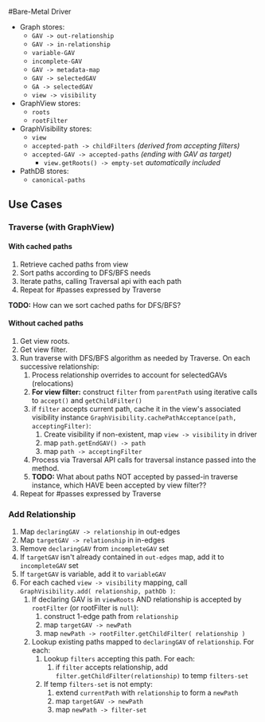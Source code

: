 <!-- Freeki metadata. Do not remove this section!
TITLE: Bare-Metal Driver
-->
#Bare-Metal Driver

* Graph stores:
    * `GAV -> out-relationship`
    * `GAV -> in-relationship`
    * `variable-GAV`
    * `incomplete-GAV`
    * `GAV -> metadata-map`
    * `GAV -> selectedGAV`
    * `GA -> selectedGAV`
    * `view -> visibility`
* GraphView stores:
    * `roots`
    * `rootFilter`
* GraphVisibility stores:
    * `view`
    * `accepted-path -> childFilters` *(derived from accepting filters)*
    * `accepted-GAV -> accepted-paths` *(ending with GAV as target)*
        * `view.getRoots() -> empty-set` *automatically included*
* PathDB stores:
    * `canonical-paths`

## Use Cases

### Traverse (with GraphView) 

#### With cached paths

1. Retrieve cached paths from view
2. Sort paths according to DFS/BFS needs
3. Iterate paths, calling Traversal api with each path
4. Repeat for #passes expressed by Traverse

**TODO:** How can we sort cached paths for DFS/BFS?

#### Without cached paths

1. Get view roots.
2. Get view filter.
3. Run traverse with DFS/BFS algorithm as needed by Traverse. On each successive relationship:
    1. Process relationship overrides to account for selectedGAVs (relocations)
    2. **For view filter:** construct `filter` from `parentPath` using iterative calls to `accept()` and `getChildFilter()`
    3. if `filter` accepts current path, cache it in the view's associated visibility instance `GraphVisibility.cachePathAcceptance(path, acceptingFilter)`:
         1. Create visibility if non-existent, map `view -> visibility` in driver
         2. map `path.getEndGAV() -> path`
         3. map `path -> acceptingFilter`
    4. Process via Traversal API calls for traversal instance passed into the method.
    5. **TODO:** What about paths NOT accepted by passed-in traverse instance, which HAVE been accepted by view filter??
4. Repeat for #passes expressed by Traverse

### Add Relationship

1. Map `declaringGAV -> relationship` in out-edges
2. Map `targetGAV -> relationship` in in-edges
3. Remove `declaringGAV` from `incompleteGAV` set
4. If `targetGAV` isn't already contained in `out-edges` map, add it to `incompleteGAV` set
5. If `targetGAV` is variable, add it to `variableGAV`
6. For each cached `view -> visibility` mapping, call `GraphVisibility.add( relationship, pathDb )`:
    1. If declaring GAV is in `viewRoots` AND relationship is accepted by `rootFilter` (or rootFilter is `null`):
         1. construct 1-edge path from `relationship`
         2. map `targetGAV -> newPath`
         3. map `newPath -> rootFilter.getChildFilter( relationship )`
    2. Lookup existing paths mapped to `declaringGAV` of `relationship`. For each:
         1. Lookup `filters` accepting this path. For each:
              1. if `filter` accepts relationship, add `filter.getChildFilter(relationship)` to temp `filters-set`
         2. If temp `filters-set` is not empty:
              1. extend `currentPath` with `relationship` to form a `newPath`
              2. map `targetGAV -> newPath`
              3. map `newPath -> filter-set`
